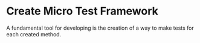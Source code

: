 # Create Micro Test Framework

A fundamental tool for developing is the creation of a way to make tests for each created method.
